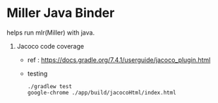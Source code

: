 # Miller Java Binder

helps run mlr(Miller) with java.

1. Jacoco code coverage
	* ref : https://docs.gradle.org/7.4.1/userguide/jacoco_plugin.html
	* testing

		```
		./gradlew test
		google-chrome ./app/build/jacocoHtml/index.html
		```
